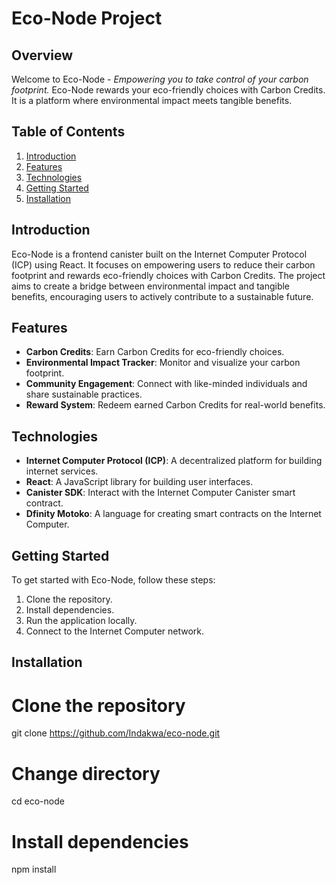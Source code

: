 # Eco-Node Project

## Overview

Welcome to Eco-Node - *Empowering you to take control of your carbon footprint.* Eco-Node rewards your eco-friendly choices with Carbon Credits. It is a platform where environmental impact meets tangible benefits.

## Table of Contents

1. [Introduction](#introduction)
2. [Features](#features)
3. [Technologies](#technologies)
4. [Getting Started](#getting-started)
5. [Installation](#installation)

## Introduction

Eco-Node is a frontend canister built on the Internet Computer Protocol (ICP) using  React. It focuses on empowering users to reduce their carbon footprint and rewards eco-friendly choices with Carbon Credits. The project aims to create a bridge between environmental impact and tangible benefits, encouraging users to actively contribute to a sustainable future.

## Features

- **Carbon Credits**: Earn Carbon Credits for eco-friendly choices.
- **Environmental Impact Tracker**: Monitor and visualize your carbon footprint.
- **Community Engagement**: Connect with like-minded individuals and share sustainable practices.
- **Reward System**: Redeem earned Carbon Credits for real-world benefits.

## Technologies

- **Internet Computer Protocol (ICP)**: A decentralized platform for building internet services.
- **React**: A JavaScript library for building user interfaces.
- **Canister SDK**: Interact with the Internet Computer Canister smart contract.
- **Dfinity Motoko**: A language for creating smart contracts on the Internet Computer.

## Getting Started

To get started with Eco-Node, follow these steps:

1. Clone the repository.
2. Install dependencies.
3. Run the application locally.
4. Connect to the Internet Computer network.

## Installation


# Clone the repository
git clone https://github.com/Indakwa/eco-node.git

# Change directory
cd eco-node

# Install dependencies
npm install
